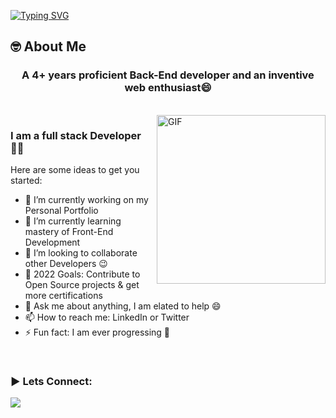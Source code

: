 [![Typing SVG](https://readme-typing-svg.herokuapp.com?font=Architects+Daughter&size=30&color=000000&lines=Hey!+It's+Job+Gwese+%F0%9F%91%8B;I'm+A+Full+Stack++Developer;I'm+A+Back-End+Developer;I'm+A+Front-End+Developer)](https://git.io/typing-svg)

## 🤓 About Me

<h3 align="center">A 4+ years proficient Back-End developer and an inventive web enthusiast😄</h3>

<br>
<img align="right" margin-top="20px" height="270px" alt="GIF" src="https://cdn.dribbble.com/users/1059583/screenshots/4171367/coding-freak.gif" />

### I am a full stack Developer 👨‍💻

Here are some ideas to get you started:

- 🔭 I’m currently working on my Personal Portfolio
- 🌱 I’m currently learning mastery of Front-End Development 
- 👯 I’m looking to collaborate other Developers :wink:
- 🥅 2022 Goals: Contribute to Open Source projects & get more certifications
- 💬 Ask me about anything, I am elated to help :smile:
- 📫 How to reach me: LinkedIn or Twitter
- ⚡ Fun fact: I am ever progressing 🚅
</br>

<h3 align="left">▶ Lets Connect:</h3>
  <p>
    <a href="https://www.linkedin.com/in/aakashsh1999" target="_blank"><img src="https://img.shields.io/badge/-LinkedIn-222222?style=flat-square&logo=Linkedin&logoColor=white&link=https://www.linkedin.com/in/jobgwese/)](https://www.linkedin.com/in/jobgwese/"></a>
  </a>
  </p>
</br>

